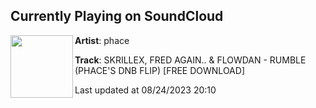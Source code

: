 ## Currently Playing on SoundCloud

[<img align="left" width="100" src="https://i1.sndcdn.com/artworks-RISI7wYUQxMCesiS-yylvsg-t500x500.jpg">](https://soundcloud.com/phace/skrillex-fred-again-flowdan-rumble-phace-dnb-flip)

**Artist**: phace 

**Track**: SKRILLEX, FRED AGAIN.. & FLOWDAN - RUMBLE (PHACE'S DNB FLIP) [FREE DOWNLOAD]

Last updated at 08/24/2023 20:10
